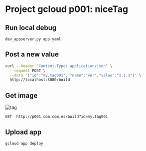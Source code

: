 # Project gcloud p001: niceTag


## Run local debug

    dev_appserver.py app.yaml 

## Post a new value

```bash
curl --header "Content-Type: application/json" \
  --request POST \
  --data '{"id":"my.tag001", "name":"ver","value":"1.1.1"}' \
  http://localhost:8080/build
```



## Get image
![tag](http://p001.com.com.es/build?id=my.tag001)

    GET  http://p001.com.com.es/build?id=my.tag001



## Upload app

    gcloud app deploy

